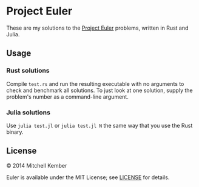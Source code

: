 # Project Euler

These are my solutions to the [Project Euler][1] problems, written in Rust and Julia.

[1]: http://projecteuler.net

## Usage

### Rust solutions

Compile `test.rs` and run the resulting executable with no arguments to check and benchmark all solutions. To just look at one solution, supply the problem's number as a command-line argument.

### Julia solutions

Use `julia test.jl` or `julia test.jl N` the same way that you use the Rust binary.

## License

© 2014 Mitchell Kember

Euler is available under the MIT License; see [LICENSE](LICENSE.md) for details.
